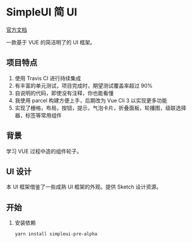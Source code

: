 # SimpleUI 简 UI

[官方文档](https://osiberiao.github.io/SimpleUI/)

一款基于 VUE 的简洁明了的 UI 框架。

## 项目特点

1. 使用 Travis CI 进行持续集成
2. 有丰富的单元测试，项目完成时，期望测试覆盖率超过 90%
3. 自说明的代码，即使没有注释，你也能看懂
4. 我使用 parcel 构建方便上手，后期改为 Vue Cli 3 以实现更多功能
5. 实现了栅格，布局，按钮，提示，气泡卡片，折叠面板，轮播图，级联选择器，标签等常用组件

## 背景

学习 VUE 过程中造的组件轮子。

## UI 设计

本 UI 框架借鉴了一些成熟 UI 框架的外观。提供 Sketch 设计资源。

## 开始

1. 安装依赖

    ```
    yarn install simpleui-pre-alpha
    ```

